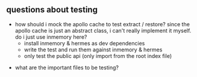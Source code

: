 ## questions about testing

* how should i mock the apollo cache to test extract / restore? since the apollo
  cache is just an abstract class, i can't really implement it myself. do i just
  use inmemory here?
  * install inmemory & hermes as dev dependencies
  * write the test and run them against inmemory & hermes
  * only test the public api (only import from the root index file)

- what are the important files to be testing?

